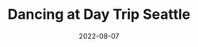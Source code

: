 ---
title: "Dancing at Day Trip Seattle"
date: 2022-08-07
picture: /assets/camera-roll/2022/08/2022-08-07-dancing-at-day-trip-seattle/20220808_035330117_iOS.jpg
thumbnail: /assets/camera-roll/2022/08/2022-08-07-dancing-at-day-trip-seattle/20220808_035330117_iOS-thumbnail.jpg
tags:
  - photograph
  - dancing
  - Day Trip Seattle 2022
---